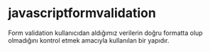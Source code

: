 # javascriptformvalidation
Form validation kullanıcıdan aldığımız verilerin doğru formatta olup olmadığını kontrol etmek amacıyla kullanılan bir yapıdır.
